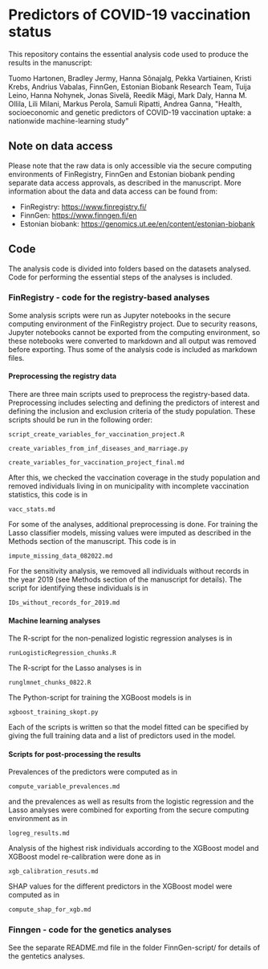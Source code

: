 # Predictors of COVID-19 vaccination status

This repository contains the essential analysis code used to produce the results in the manuscript:

Tuomo Hartonen, Bradley Jermy, Hanna Sõnajalg, Pekka Vartiainen, Kristi Krebs, Andrius Vabalas, FinnGen, Estonian Biobank Research Team, Tuija Leino, Hanna Nohynek, Jonas Sivelä, Reedik Mägi, Mark Daly, Hanna M. Ollila, Lili Milani, Markus Perola, Samuli Ripatti, Andrea Ganna, "Health, socioeconomic and genetic predictors of COVID-19 vaccination uptake: a nationwide machine-learning study"

## Note on data access

Please note that the raw data is only accessible via the secure computing environments of FinRegistry, FinnGen and Estonian biobank pending separate data access approvals, as described in the manuscript. More information about the data and data access can be found from:

* FinRegistry: https://www.finregistry.fi/
* FinnGen: https://www.finngen.fi/en
* Estonian biobank: https://genomics.ut.ee/en/content/estonian-biobank

## Code

The analysis code is divided into folders based on the datasets analysed. Code for performing the essential steps of the analyses is included.

### FinRegistry - code for the registry-based analyses

Some analysis scripts were run as Jupyter notebooks in the secure computing environment of the FinRegistry project. Due to security reasons, Jupyter notebooks cannot be exported from the computing environment, so these notebooks were converted to markdown and all output was removed before exporting. Thus some of the analysis code is included as markdown files.

#### Preprocessing the registry data

There are three main scripts used to preprocess the registry-based data. Preprocessing includes selecting and defining the predictors of interest and defining the inclusion and exclusion criteria of the study population. These scripts should be run in the following order:

`script_create_variables_for_vaccination_project.R`

`create_variables_from_inf_diseases_and_marriage.py`

`create_variables_for_vaccination_project_final.md`

After this, we checked the vaccination coverage in the study population and removed individuals living in on municipality with incomplete vaccination statistics, this code is in

`vacc_stats.md`

For some of the analyses, additional preprocessing is done. For training the Lasso classifier models, missing values were imputed as described in the Methods section of the manuscript. This code is in

`impute_missing_data_082022.md`

For the sensitivity analysis, we removed all individuals without records in the year 2019 (see Methods section of the manuscript for details). The script for identifying these individuals is in

`IDs_without_records_for_2019.md`

#### Machine learning analyses

The R-script for the non-penalized logistic regression analyses is in

`runLogisticRegression_chunks.R`

The R-script for the Lasso analyses is in

`runglmnet_chunks_0822.R`

The Python-script for training the XGBoost models is in

`xgboost_training_skopt.py`

Each of the scripts is written so that the model fitted can be specified by giving the full training data and a list of predictors used in the model.

#### Scripts for post-processing the results

Prevalences of the predictors were computed as in

`compute_variable_prevalences.md`

and the prevalences as well as results from the logistic regression and the Lasso analyses were combined for exporting from the secure computing environment as in

`logreg_results.md`

Analysis of the highest risk individuals according to the XGBoost model and XGBoost model re-calibration were done as in

`xgb_calibration_resuts.md`

SHAP values for the different predictors in the XGBoost model were computed as in

`compute_shap_for_xgb.md`

### Finngen - code for the genetics analyses

See the separate README.md file in the folder FinnGen-script/ for details of the gentetics analyses.
